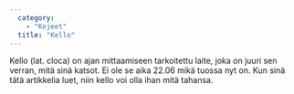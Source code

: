 ```yaml
---
  category: 
    - "Kojeet"
  title: "Kello"
---
```

Kello (lat. cloca) on ajan mittaamiseen tarkoitettu laite, joka on juuri sen verran, mitä sinä katsot. Ei ole se aika 22.06 mikä tuossa nyt on. Kun sinä tätä artikkelia luet, niin kello voi olla ihan mitä tahansa.